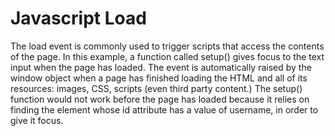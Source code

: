 # Javascript Load
The load event is commonly used to trigger scripts that access the contents of the page. In this example, a function called setup() gives focus to the text input when the page has loaded. The event is automatically raised by the window object when a page has finished loading the HTML and all of its resources: images, CSS, scripts (even third party content.) The setup() function would not work before the page has loaded because it relies on finding the element whose id attribute has a value of username, in order to give it focus.
